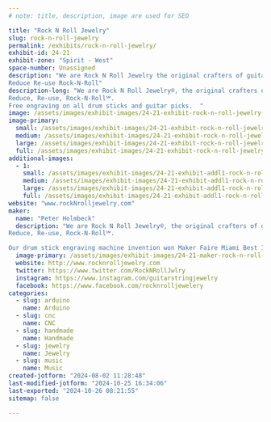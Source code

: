 ```yaml
---
# note: title, description, image are used for SEO

title: "Rock N Roll Jewelry"
slug: rock-n-roll-jewelry
permalink: /exhibits/rock-n-roll-jewelry/
exhibit-id: 24-21
exhibit-zone: "Spirit - West"
space-number: Unassigned
description: "We are Rock N Roll Jewelry the original crafters of guitar string jewelry.
Reduce Re-use Rock-N-Roll"
description-long: "We are Rock N Roll Jewelry®, the original crafters of guitar string jewelry (since 1991) such as our guitar stRINGs®, Bass-let® bracelets, and the Guitarwrist™, for who?  Guitar(wr)ists of course!  
Reduce, Re-use, Rock-N-Roll℠. 
Free engraving on all drum sticks and guitar picks.  "
image: /assets/images/exhibit-images/24-21-exhibit-rock-n-roll-jewelry-mnstatecage-large.jpg
image-primary: 
  small: /assets/images/exhibit-images/24-21-exhibit-rock-n-roll-jewelry-mnstatecage-small.jpg
  medium: /assets/images/exhibit-images/24-21-exhibit-rock-n-roll-jewelry-mnstatecage-medium.jpg
  large: /assets/images/exhibit-images/24-21-exhibit-rock-n-roll-jewelry-mnstatecage-large.jpg
  full: /assets/images/exhibit-images/24-21-exhibit-rock-n-roll-jewelry-mnstatecage-full.jpg
additional-images: 
  - 1:
    small: /assets/images/exhibit-images/24-21-exhibit-addl1-rock-n-roll-jewelry-makingjewelry-small.jpg
    medium: /assets/images/exhibit-images/24-21-exhibit-addl1-rock-n-roll-jewelry-makingjewelry-medium.jpg
    large: /assets/images/exhibit-images/24-21-exhibit-addl1-rock-n-roll-jewelry-makingjewelry-large.jpg
    full: /assets/images/exhibit-images/24-21-exhibit-addl1-rock-n-roll-jewelry-makingjewelry-full.jpg
website: "www.rockNrolljewelry.com"
maker: 
  name: "Peter Holmbeck"
  description: "We are Rock N Roll Jewelry®, the original crafters of guitar string jewelry (since 1991) such as our guitar stRINGs®, Bass-let® bracelets, and the Guitarwrist™, for who?  Guitar(wr)ists of course!  
Reduce, Re-use, Rock-N-Roll℠. 

Our drum stick engraving machine invention won Maker Faire Miami Best In Show award 2019."
  image-primary: /assets/images/exhibit-images/24-21-maker-rock-n-roll-jewelry-rnrjrednobgrnd-medium.png
  website: http://www.rocknrolljewelry.com
  twitter: https://www.twitter.com/RockNRollJwlry
  instagram: https://www.instagram.com/guitarstringjewelry
  facebook: https://www.facebook.com/rocknrolljewelery
categories: 
  - slug: arduino
    name: Arduino
  - slug: cnc
    name: CNC
  - slug: handmade
    name: Handmade
  - slug: jewelry
    name: Jewelry
  - slug: music
    name: Music
created-jotform: "2024-08-02 11:28:48"
last-modified-jotform: "2024-10-25 16:34:06"
last-exported: "2024-10-26 08:21:55"
sitemap: false

---
```

